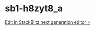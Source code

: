 # sb1-h8zyt8_a

[Edit in StackBlitz next generation editor ⚡️](https://stackblitz.com/~/github.com/billmallard/sb1-h8zyt8_a)